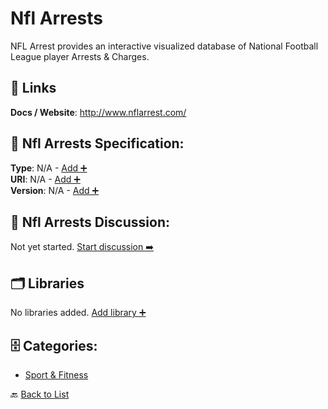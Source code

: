 # Nfl Arrests

NFL Arrest provides an interactive visualized database of National Football League player Arrests & Charges. 

##  🔗 Links
**Docs / Website**: http://www.nflarrest.com/

## 🧬 Nfl Arrests Specification:
**Type**: N/A - [Add ➕](https://github.com/apis-list/apis-list/edit/main/apis.yaml#L13508)  
**URI**: N/A - [Add ➕](https://github.com/apis-list/apis-list/edit/main/apis.yaml#L13508)  
**Version**: N/A - [Add ➕](https://github.com/apis-list/apis-list/edit/main/apis.yaml#L13508)

## 💬 Nfl Arrests Discussion:
Not yet started. [Start discussion ➡️](https://github.com/apis-list/apis-list/discussions/new)

## 🗂️ Libraries

No libraries added. [Add library ➕](https://github.com/apis-list/apis-list/edit/main/apis.yaml#L13508)    


## 🗄️ Categories:
- [Sport & Fitness](https://github.com/apis-list/apis-list#sport--fitness-)

🔙  [Back to List](https://github.com/apis-list/apis-list)

